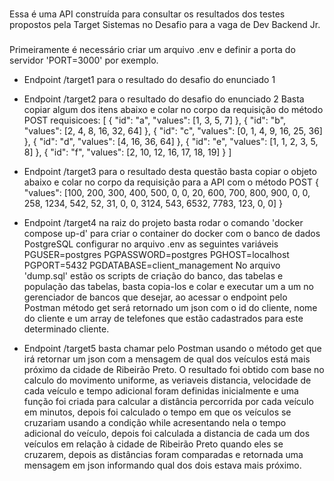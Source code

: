 ###
Essa é uma API construída para consultar os resultados dos testes propostos pela  Target Sistemas no Desafio para a vaga de Dev Backend Jr.

###
 Primeiramente é necessário criar um arquivo .env e definir a porta do servidor
 'PORT=3000' por exemplo.

- Endpoint /target1 para o resultado do desafio do enunciado 1

- Endpoint /target2 para o resultado do desafio do enunciado 2
Basta copiar algum dos itens abaixo e colar no corpo da requisição do método POST
requisicoes: [
                {
                    "id": "a",
                    "values": [1, 3, 5, 7]
                },
                {
                    "id": "b",
                    "values": [2, 4, 8, 16, 32, 64]
                },
                {
                    "id": "c",
                    "values": [0, 1, 4, 9, 16, 25, 36]
                },
                {
                    "id": "d",
                    "values": [4, 16, 36, 64]
                },
                {
                    "id": "e",
                    "values": [1, 1, 2, 3, 5, 8]
                },
                {
                    "id": "f",
                    "values": [2, 10, 12, 16, 17, 18, 19]
                }
            ]

- Endpoint /target3 para o resultado desta questão basta copiar o objeto abaixo e colar no corpo da requisição para a API com o método POST
{
  "values": [100, 200, 300, 400, 500, 0, 0, 20, 600, 700, 800, 900, 0, 0, 258, 1234, 542, 52, 31, 0, 0, 3124, 543, 6532, 7783, 123, 0, 0]
}

- Endpoint /target4 na raiz do projeto basta rodar o comando 'docker compose up-d' para criar o container do docker com o banco de dados PostgreSQL configurar no arquivo .env as seguintes variáveis
PGUSER=postgres
PGPASSWORD=postgres
PGHOST=localhost
PGPORT=5432
PGDATABASE=client_management
No arquivo 'dump.sql' estão os scripts de criação do banco, das tabelas e população das tabelas, basta copia-los e colar e executar um a um no gerenciador de bancos que desejar, ao acessar o endpoint pelo Postman método get será retornado um json com o id do cliente, nome do cliente e um array de telefones que estão cadastrados para este determinado cliente.

- Endpoint /target5 basta chamar pelo Postman usando o método get que irá retornar um json com a mensagem de qual dos veículos está mais próximo da cidade de Ribeirão Preto.
O resultado foi obtido com base no calculo do movimento uniforme, as veriaveis distancia, velocidade de cada veículo e tempo adicional foram definidas inicialmente e uma função foi criada para calcular a distância percorrida por cada veículo em minutos, depois foi calculado o tempo em que os veículos se cruzariam usando a condição while acresentando nela o tempo adicional do veículo, depois foi calculada a distancia de cada um dos veículos em relação à cidade de Ribeirão Preto quando eles se cruzarem, depois as distâncias foram comparadas e retornada uma mensagem em json informando qual dos dois estava mais próximo.